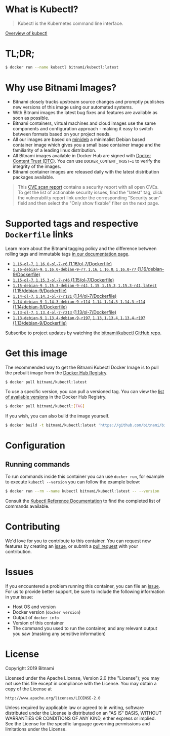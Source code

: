 
# What is Kubectl?

> Kubectl is the Kubernetes command line interface.

[Overview of kubectl](https://kubernetes.io/docs/reference/kubectl/overview/)

# TL;DR;

```bash
$ docker run --name kubectl bitnami/kubectl:latest
```

# Why use Bitnami Images?

* Bitnami closely tracks upstream source changes and promptly publishes new versions of this image using our automated systems.
* With Bitnami images the latest bug fixes and features are available as soon as possible.
* Bitnami containers, virtual machines and cloud images use the same components and configuration approach - making it easy to switch between formats based on your project needs.
* All our images are based on [minideb](https://github.com/bitnami/minideb) a minimalist Debian based container image which gives you a small base container image and the familiarity of a leading linux distribution.
* All Bitnami images available in Docker Hub are signed with [Docker Content Trust (DTC)](https://docs.docker.com/engine/security/trust/content_trust/). You can use `DOCKER_CONTENT_TRUST=1` to verify the integrity of the images.
* Bitnami container images are released daily with the latest distribution packages available.


> This [CVE scan report](https://quay.io/repository/bitnami/kubectl?tab=tags) contains a security report with all open CVEs. To get the list of actionable security issues, find the "latest" tag, click the vulnerability report link under the corresponding "Security scan" field and then select the "Only show fixable" filter on the next page.

# Supported tags and respective `Dockerfile` links

Learn more about the Bitnami tagging policy and the difference between rolling tags and immutable tags [in our documentation page](https://docs.bitnami.com/containers/how-to/understand-rolling-tags-containers/).


* [`1.16-ol-7`, `1.16.0-ol-7-r6` (1.16/ol-7/Dockerfile)](https://github.com/bitnami/bitnami-docker-kubectl/blob/1.16.0-ol-7-r6/1.16/ol-7/Dockerfile)
* [`1.16-debian-9`, `1.16.0-debian-9-r7`, `1.16`, `1.16.0`, `1.16.0-r7` (1.16/debian-9/Dockerfile)](https://github.com/bitnami/bitnami-docker-kubectl/blob/1.16.0-debian-9-r7/1.16/debian-9/Dockerfile)
* [`1.15-ol-7`, `1.15.3-ol-7-r46` (1.15/ol-7/Dockerfile)](https://github.com/bitnami/bitnami-docker-kubectl/blob/1.15.3-ol-7-r46/1.15/ol-7/Dockerfile)
* [`1.15-debian-9`, `1.15.3-debian-9-r41`, `1.15`, `1.15.3`, `1.15.3-r41`, `latest` (1.15/debian-9/Dockerfile)](https://github.com/bitnami/bitnami-docker-kubectl/blob/1.15.3-debian-9-r41/1.15/debian-9/Dockerfile)
* [`1.14-ol-7`, `1.14.3-ol-7-r121` (1.14/ol-7/Dockerfile)](https://github.com/bitnami/bitnami-docker-kubectl/blob/1.14.3-ol-7-r121/1.14/ol-7/Dockerfile)
* [`1.14-debian-9`, `1.14.3-debian-9-r114`, `1.14`, `1.14.3`, `1.14.3-r114` (1.14/debian-9/Dockerfile)](https://github.com/bitnami/bitnami-docker-kubectl/blob/1.14.3-debian-9-r114/1.14/debian-9/Dockerfile)
* [`1.13-ol-7`, `1.13.4-ol-7-r213` (1.13/ol-7/Dockerfile)](https://github.com/bitnami/bitnami-docker-kubectl/blob/1.13.4-ol-7-r213/1.13/ol-7/Dockerfile)
* [`1.13-debian-9`, `1.13.4-debian-9-r197`, `1.13`, `1.13.4`, `1.13.4-r197` (1.13/debian-9/Dockerfile)](https://github.com/bitnami/bitnami-docker-kubectl/blob/1.13.4-debian-9-r197/1.13/debian-9/Dockerfile)

Subscribe to project updates by watching the [bitnami/kubectl GitHub repo](https://github.com/bitnami/bitnami-docker-kubectl).

# Get this image

The recommended way to get the Bitnami Kubectl Docker Image is to pull the prebuilt image from the [Docker Hub Registry](https://hub.docker.com/r/bitnami/kubectl).

```bash
$ docker pull bitnami/kubectl:latest
```

To use a specific version, you can pull a versioned tag. You can view the [list of available versions](https://hub.docker.com/r/bitnami/kubectl/tags/) in the Docker Hub Registry.

```bash
$ docker pull bitnami/kubectl:[TAG]
```

If you wish, you can also build the image yourself.

```bash
$ docker build -t bitnami/kubectl:latest 'https://github.com/bitnami/bitnami-docker-kubectl.git#master:1.15/debian-9'
```

# Configuration

## Running commands

To run commands inside this container you can use `docker run`, for example to execute `kubectl --version` you can follow the example below:

```bash
$ docker run --rm --name kubectl bitnami/kubectl:latest -- --version
```

Consult the [Kubectl Reference Documentation](https://kubernetes.io/docs/reference/generated/kubectl/kubectl-commands) to find the completed list of commands available.

# Contributing

We'd love for you to contribute to this container. You can request new features by creating an [issue](https://github.com/bitnami/bitnami-docker-kubectl/issues), or submit a [pull request](https://github.com/bitnami/bitnami-docker-kubectl/pulls) with your contribution.

# Issues

If you encountered a problem running this container, you can file an [issue](https://github.com/bitnami/bitnami-docker-kubectl/issues). For us to provide better support, be sure to include the following information in your issue:

- Host OS and version
- Docker version (`docker version`)
- Output of `docker info`
- Version of this container
- The command you used to run the container, and any relevant output you saw (masking any sensitive information)

# License

Copyright 2019 Bitnami

Licensed under the Apache License, Version 2.0 (the "License");
you may not use this file except in compliance with the License.
You may obtain a copy of the License at

    http://www.apache.org/licenses/LICENSE-2.0

Unless required by applicable law or agreed to in writing, software
distributed under the License is distributed on an "AS IS" BASIS,
WITHOUT WARRANTIES OR CONDITIONS OF ANY KIND, either express or implied.
See the License for the specific language governing permissions and
limitations under the License.
